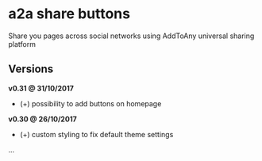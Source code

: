 # a2a share buttons

Share you pages across social networks using AddToAny universal sharing platform

Versions
--------

**v0.31 @ 31/10/2017**
- (+) possibility to add buttons on homepage

**v0.30 @ 26/10/2017**
- (+) custom styling to fix default theme settings

...
